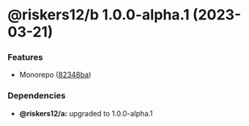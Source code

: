 # @riskers12/b 1.0.0-alpha.1 (2023-03-21)


### Features

* Monorepo ([82348ba](https://github.com/riskers/fe-bootstrap-template/commit/82348ba67e7ef2e97637cf3fe902cc5db6722f1c))





### Dependencies

* **@riskers12/a:** upgraded to 1.0.0-alpha.1
